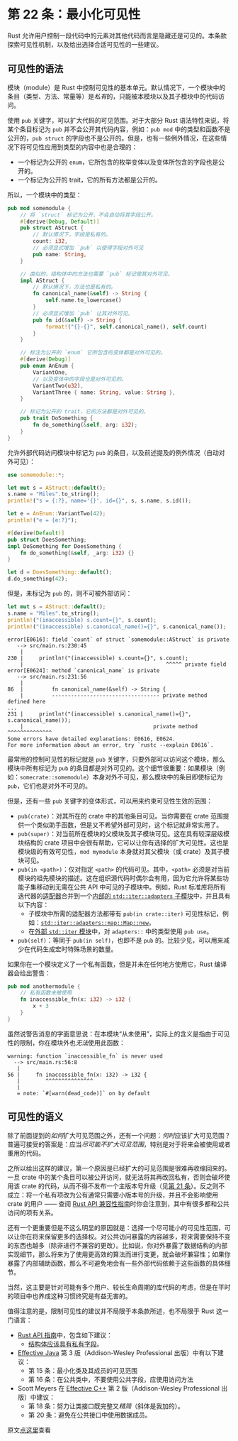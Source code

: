 # 第 22 条：最小化可见性

Rust 允许用户控制一段代码中的元素对其他代码而言是隐藏还是可见的。本条款探索可见性机制，以及给出选择合适可见性的一些建议。

## 可见性的语法

模块（module）是 Rust 中控制可见性的基本单元。默认情况下，一个模块中的条目（类型、方法、常量等）是*私有*的，只能被本模块以及其子模块中的代码访问。

使用 `pub` 关键字，可以扩大代码的可见范围。对于大部分 Rust 语法特性来说，将某个条目标记为 `pub` 并不会公开其代码内容，例如：`pub mod` 中的类型和函数不是公开的，`pub struct` 的字段也不是公开的。但是，也有一些例外情况，在这些情况下将可见性应用到类型的内容中也是合理的：

- 一个标记为公开的 `enum`，它所包含的枚举变体以及变体所包含的字段也是公开的。
- 一个标记为公开的 trait，它的所有方法都是公开的。

所以，一个模块中的类型：

```rust
pub mod somemodule {
    // 将 `struct` 标记为公开，不会自动将其字段公开。
    #[derive(Debug, Default)]
    pub struct AStruct {
        // 默认情况下，字段是私有的。
        count: i32,
        // 必须显式增加 `pub` 以使得字段对外可见
        pub name: String,
    }

    // 类似的，结构体中的方法也需要 `pub` 标记使其对外可见。
    impl AStruct {
        // 默认情况下，方法也是私有的。
        fn canonical_name(&self) -> String {
            self.name.to_lowercase()
        }
        // 必须显式增加 `pub` 让其对外可见。
        pub fn id(&self) -> String {
            format!("{}-{}", self.canonical_name(), self.count)
        }
    }

    // 标注为公开的 `enum` 它所包含的变体都是对外可见的。
    #[derive(Debug)]
    pub enum AnEnum {
        VariantOne,
        // 以及变体中的字段也是对外可见的。
        VariantTwo(u32),
        VariantThree { name: String, value: String },
    }

    // 标记为公开的 trait，它的方法都是对外可见的。
    pub trait DoSomething {
        fn do_something(&self, arg: i32);
    }
}
```

允许外部代码访问模块中标记为 `pub` 的条目，以及前述提及的例外情况（自动对外可见）：

```rust
use somemodule::*;

let mut s = AStruct::default();
s.name = "Miles".to_string();
println!("s = {:?}, name='{}', id={}", s, s.name, s.id());

let e = AnEnum::VariantTwo(42);
println!("e = {e:?}");

#[derive(Default)]
pub struct DoesSomething;
impl DoSomething for DoesSomething {
    fn do_something(&self, _arg: i32) {}
}

let d = DoesSomething::default();
d.do_something(42);
```

但是，未标记为 `pub` 的，则不可被外部访问：

```rust
let mut s = AStruct::default();
s.name = "Miles".to_string();
println!("(inaccessible) s.count={}", s.count);
println!("(inaccessible) s.canonical_name()={}", s.canonical_name());
```

```shell
error[E0616]: field `count` of struct `somemodule::AStruct` is private
   --> src/main.rs:230:45
    |
230 |     println!("(inaccessible) s.count={}", s.count);
    |                                             ^^^^^ private field
error[E0624]: method `canonical_name` is private
   --> src/main.rs:231:56
    |
86  |         fn canonical_name(&self) -> String {
    |         ---------------------------------- private method defined here
...
231 |     println!("(inaccessible) s.canonical_name()={}", s.canonical_name());
    |                                         private method ^^^^^^^^^^^^^^
Some errors have detailed explanations: E0616, E0624.
For more information about an error, try `rustc --explain E0616`.
```

最常用的控制可见性的标记就是 `pub` 关键字，只要外部可以访问这个模块，那么模块中所有标记为 `pub` 的条目都是对外可见的。这个细节很重要：如果模块（例如：`somecrate::somemodule`）本身对外不可见，那么模块中的条目即使标记为 `pub`，它们也是对外不可见的。

但是，还有一些 `pub` 关键字的变体形式，可以用来约束可见性生效的范围：

- `pub(crate)`：对其所在的 crate 中的其他条目可见。当你需要在 crate 范围提供一个类似助手函数，但是又不希望外部可见时，这个标记就非常实用了。
- `pub(super)`：对当前所在模块的父模块及其子模块可见。这在具有较深层级模块结构的 crate 项目中会很有帮助，它可以让你有选择的扩大可见性。这也是模块级的有效可见性，`mod mymodule` 本身就对其父模块（或 crate）及其子模块可见。
- `pub(in <path>)`：仅对指定 `<path>` 的代码可见。其中，`<path>` 必须是对当前模块的祖先模块的描述。这在组织源代码时偶尔会有用，因为它允许将某些功能子集移动到无需在公共 API 中可见的子模块中。例如，Rust 标准库将所有迭代器的[适配器]合并到一个[内部的 `std::iter::adapters` 子模块]中，并且具有以下内容：
  - 子模块中所需的适配器方法都带有 `pub(in crate::iter)` 可见性标记，例如：[`std::iter::adapters::map::Map::new`]。
  - 在[外部 `std::iter` 模块]中，对 `adapters::` 中的类型使用 `pub use`。
- `pub(self)`：等同于 `pub(in self)`，也即不是 `pub` 的。比较少见，可以用来减少在代码生成宏时特殊场景的数量。

如果你在一个模块定义了一个私有函数，但是并未在任何地方使用它，Rust 编译器会给出警告：

```rust
pub mod anothermodule {
    // 私有函数未被使用
    fn inaccessible_fn(x: i32) -> i32 {
        x + 3
    }
}
```

虽然说警告消息的字面意思说：在本模块“从未使用”，实际上的含义是指由于可见性的限制，你在模块外也*无法*使用此函数：

```shell
warning: function `inaccessible_fn` is never used
  --> src/main.rs:56:8
   |
56 |     fn inaccessible_fn(x: i32) -> i32 {
   |        ^^^^^^^^^^^^^^^
   |
   = note: `#[warn(dead_code)]` on by default
```

## 可见性的语义

除了前面提到的*如何*扩大可见范围之外，还有一个问题：*何时*应该扩大可见范围？普遍可接受的答案是：应当*尽可能不扩大可见范围*，特别是对于将来会被使用或者重用的代码。

之所以给出这样的建议，第一个原因是已经扩大的可见范围是很难再收缩回来的。一旦 crate 中的某个条目可以被公开访问，就无法将其再改回私有，否则会破坏使用该 crate 的代码，从而不得不发布一个主版本号升级（见[第 21 条]）。反之则不成立：将一个私有项改为公有通常只需要小版本号的升级，并且不会影响使用 crate 的用户 —— 查阅 [Rust API 兼容性指南]时你会注意到，其中有很多都和公共访问的项有关系。

还有一个更重要但是不这么明显的原因就是：选择一个尽可能小的可见性范围，可以让你在将来保留更多的选择权。对公共访问暴露的内容越多，将来需要保持不变的东西也越多（除非进行不兼容的更改）。比如说，你对外暴露了数据结构的内部实现细节，那么将来为了使用更高效的算法而进行变更，就会破坏兼容性；如果你暴露了内部辅助函数，那么不可避免地会有一些外部代码依赖于这些函数的具体细节。

当然，这主要是针对可能有多个用户、较长生命周期的库代码的考虑，但是在平时的项目中也养成这种习惯终究是有益无害的。

值得注意的是，限制可见性的建议并不局限于本条款所述，也不局限于 Rust 这一门语言：

- [Rust API 指南]中，包含如下建议：
  - [结构体应该具有私有字段]。
- [Effective Java] 第 3 版（Addison-Wesley Professional 出版）中有以下建议：
  - 第 15 条：最小化类及其成员的可见范围
  - 第 16 条：在公共类中，不要使用公共字段，应使用访问方法
- Scott Meyers 在 [Effective C++] 第 2 版（Addison-Wesley Professional 出版）中建议：
  - 第 18 条：努力让类接口既完整又*精简*（斜体是我加的）。
  - 第 20 条：避免在公共接口中使用数据成员。

原文[点这里](https://www.lurklurk.org/effective-rust/visibility.html)查看

<!-- 参考链接 -->

[第 21 条]: ./item21-semver.md

[适配器]: https://doc.rust-lang.org/std/iter/index.html#adapters
[内部的 `std::iter::adapters` 子模块]: https://doc.rust-lang.org/src/core/iter/adapters/mod.rs.html
[`std::iter::adapters::map::Map::new`]: https://doc.rust-lang.org/1.70.0/src/core/iter/adapters/map.rs.html#68
[外部 `std::iter` 模块]: https://doc.rust-lang.org/1.70.0/src/core/iter/mod.rs.html#423-451
[Rust API 兼容性指南]: https://doc.rust-lang.org/cargo/reference/semver.html#api-compatibility
[Rust API 指南]: https://rust-lang.github.io/api-guidelines/future-proofing.html
[结构体应该具有私有字段]: https://rust-lang.github.io/api-guidelines/future-proofing.html#structs-have-private-fields-c-struct-private
[Effective Java]: https://www.oreilly.com/library/view/effective-java/9780134686097/
[Effective C++]: https://en.wikipedia.org/wiki/Special:BookSources?isbn=978-0-201-92488-6

